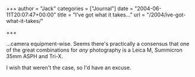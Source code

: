 +++
author = "Jack"
categories = ["Journal"]
date = "2004-06-11T20:07:47+00:00"
title = "I’ve got what it takes…"
url = "/2004/ive-got-what-it-takes/"

+++

&#8230;camera equipment-wise. Seems there's practically a consensus that one of the great combinations for _any_ photography is a Leica M, Summicron 35mm ASPH and Tri-X.

I wish that weren't the case, so I'd have an excuse.